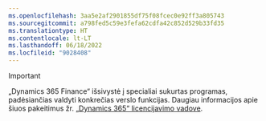 ```yaml
---
ms.openlocfilehash: 3aa5e2af2901855df75f08fcec0e92ff3a805743
ms.sourcegitcommit: a798fed5c59e3fefa62cdfa42c852d529b33fd35
ms.translationtype: HT
ms.contentlocale: lt-LT
ms.lasthandoff: 06/18/2022
ms.locfileid: "9028408"
---
```

> [!IMPORTANT]
> „Dynamics 365 Finance“ išsivystė į specialiai sukurtas programas, padėsiančias valdyti konkrečias verslo funkcijas. Daugiau informacijos apie šiuos pakeitimus žr. [„Dynamics 365“ licencijavimo vadove](https://go.microsoft.com/fwlink/p/?LinkId=866544).
 
